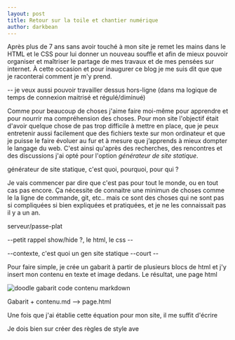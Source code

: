 ```yaml
---
layout: post
title: Retour sur la toile et chantier numérique
author: darkbean
---
```


Après plus de 7 ans sans avoir touché à mon site je remet les mains dans le HTML et le CSS pour lui donner un nouveau souffle et afin de mieux pouvoir organiser et maîtriser le partage de mes travaux et de mes pensées sur internet. À cette occasion et pour inaugurer ce blog je me suis dit que que je raconterai comment je m'y prend.

-- je veux aussi pouvoir travailler dessus hors-ligne (dans ma logique de temps de connexion maitrisé et régulé/diminué)

Comme pour beaucoup de choses j'aime faire moi-même pour apprendre et pour nourrir ma compréhension des choses. Pour mon site l'objectif était d'avoir quelque chose de pas trop difficile à mettre en place, que je peux entretenir aussi facilement que des fichiers texte sur mon ordinateur et que je puisse le faire évoluer au fur et à mesure que j’apprends à mieux dompter le langage du web. C'est ainsi qu'après des recherches, des rencontres et des discussions j'ai opté pour l'option *générateur de site statique*.

générateur de site statique, c'est quoi, pourquoi, pour qui ?

Je vais commencer par dire que c'est pas pour tout le monde, ou en tout cas pas encore. Ça nécessite de connaitre une minimun de choses comme le la ligne de commande, git, etc.. mais ce sont des choses qui ne sont pas si compliquées si bien expliquées et pratiquées, et je ne les connaissait pas il y a un an.

serveur/passe-plat

--petit rappel show/hide ?, le html, le css --

--contexte, c'est quoi un gen site statique --court --

Pour faire simple, je crée un gabarit à partir de plusieurs blocs de html et j'y insert mon contenu en texte et image dedans. Le résultat, une page html


![doodle gabarit code contenu markdown]()

Gabarit + contenu.md --> page.html

Une fois que j'ai établie cette équation pour mon site, il me suffit d'écrire


Je dois bien sur créer des règles de style ave
